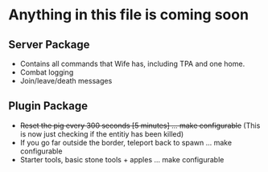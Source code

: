# Anything in this file is coming soon

## Server Package
- Contains all commands that Wife has, including TPA and one home.
- Combat logging
- Join/leave/death messages

## Plugin Package
- ~~Reset the pig every 300 seconds [5 minutes] ... make configurable~~ (This is now just checking if the entitiy has been killed)
- If you go far outside the border, teleport back to spawn ... make configurable
- Starter tools, basic stone tools + apples ... make configurable
